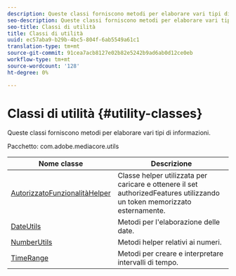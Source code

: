 ```yaml
---
description: Queste classi forniscono metodi per elaborare vari tipi di informazioni.
seo-description: Queste classi forniscono metodi per elaborare vari tipi di informazioni.
seo-title: Classi di utilità
title: Classi di utilità
uuid: ec57aba9-b29b-4bc5-804f-6ab5549a61c1
translation-type: tm+mt
source-git-commit: 91cea7acb8127e02b82e5242b9ad6ab0d12ce0eb
workflow-type: tm+mt
source-wordcount: '128'
ht-degree: 0%

---
```



# Classi di utilità {#utility-classes}

Queste classi forniscono metodi per elaborare vari tipi di informazioni.

Pacchetto: com.adobe.mediacore.utils

<!-- 

Comment Type: draft
(https://help.adobe.com/en_US/primetime/api/psdk/asdoc-dhls_1.4/com/adobe/mediacore/utils/package-summary.html)

-->

| Nome classe | Descrizione |
|---|---|
| [AutorizzatoFunzionalitàHelper](https://help.adobe.com/en_US/primetime/api/psdk/asdoc-dhls_1.4/com/adobe/mediacore/utils/AuthorizedFeaturesHelper.html) | Classe helper utilizzata per caricare e ottenere il set authorizedFeatures utilizzando un token memorizzato esternamente. |
| [DateUtils](https://help.adobe.com/en_US/primetime/api/psdk/asdoc-dhls_1.4/com/adobe/mediacore/utils/DateUtils.html) | Metodi per l&#39;elaborazione delle date. |
| [NumberUtils](https://help.adobe.com/en_US/primetime/api/psdk/asdoc-dhls_1.4/com/adobe/mediacore/utils/NumberUtils.html) | Metodi helper relativi ai numeri. |
| [TimeRange](https://help.adobe.com/en_US/primetime/api/psdk/javadoc_1.4/com/adobe/mediacore/utils/TimeRange.html) | Metodi per creare e interpretare intervalli di tempo. |

